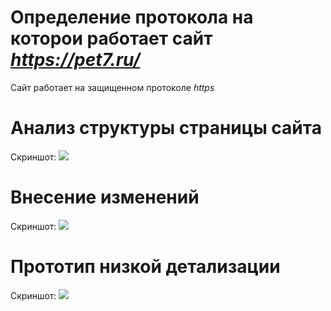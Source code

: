 # Определение протокола на которои работает сайт *https://pet7.ru/*

Сайт работает на защищенном протоколе *https*

# Анализ структуры страницы сайта

Скриншот:
![](Структура.png)

# Внесение изменений

Скриншот:
![](Скринизм.png.png)

# Прототип низкой детализации

Скриншот:
![](Прототип.png)
